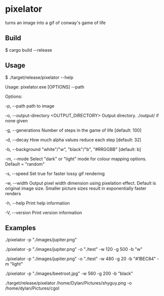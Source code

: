 # pixelator
turns an image into a gif of conway's game of life

## Build
$ cargo build --release

## Usage
$ ./target/release/pixelator --help

Usage: pixelator.exe [OPTIONS] --path <PATH>

Options:

  -p, --path <PATH>
          path to image
          
  -o, --output-directory <OUTPUT_DIRECTORY>
          Output directory. ./output/ if none given
          
  -g, --generations <GENERATIONS>
          Number of steps in the game of life [default: 100]
          
  -d, --decay <DECAY>
          How much alpha values reduce each step [default: 32]
          
  -b, --background <BACKGROUND>
          "white"/"w", "black"/"b", "#RRGGBB" [default: b]
          
  -m, --mode <MODE>
          Select "dark" or "light" mode for colour mapping options. Default = "random"
          
  -s, --speed
          Set true for faster lossy gif rendering
          
  -w, --width <WIDTH>
          Output pixel width dimension using pixelation effect. Default is original image size. Smaller picture sizes result in exponentially faster renders
          
  -h, --help
          Print help information
          
  -V, --version
          Print version information
          
          
## Examples


./pixelator -p "./images/jupiter.png"

./pixelator -p "./images/jupiter.png" -o "./test" -w 120 -g 500 -b "w"

./pixelator -p "./images/jupiter.png" -o "./test" -w 480 -g 20 -b "#1BEC84" -m "light"

./pixelator -p "./images/beetroot.jpg" -w 560 -g 200 -b "black"

./target/release/pixelator  /home/Dylan/Pictures/shyguy.png -o /home/dylan/Pictures/cgol



